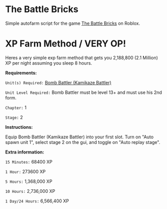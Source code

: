 # The Battle Bricks

Simple autofarm script for the game <a href="https://www.roblox.com/games/10834586502/The-Battle-Bricks">The Battle Bricks</a> on Roblox.

# XP Farm Method / VERY OP!

Heres a very simple exp farm method that gets you 2,188,800 (2.1 Million) XP per night assuming you sleep 8 hours.

**Requirements:**

`Unit(s) Required:` <a href="https://the-battle-bricks.fandom.com/wiki/Kamikaze_Battler">Bomb Battler (Kamikaze Battler)</a>

`Unit Level Required:` Bomb Battler must be level 13+ and must use his 2nd form.

`Chapter:` 1

`Stage:` 2

**Instructions:**

Equip Bomb Battler (Kamikaze Battler) into your first slot. Turn on "Auto spawn unit 1", select stage 2 on the gui, and toggle on "Auto replay stage".

**Extra information:**

`15 Minutes:` 68400 XP

`1 Hour:` 273600 XP

`5 Hours:` 1,368,000 XP

`10 Hours:` 2,736,000 XP

`1 Day/24 Hours:` 6,566,400 XP
